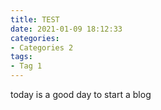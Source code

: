 ```yaml
---
title: TEST
date: 2021-01-09 18:12:33
categories:
- Categories 2
tags:
- Tag 1
---
```


today is a good day to start a blog